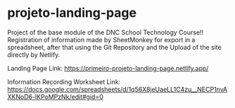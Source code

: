 # projeto-landing-page
Project of the base module of the DNC School Technology Course!!
Registration of information made by SheetMonkey for export in a spreadsheet, after that using the Git Repository and the Upload of the site directly by Netlify.

Landing Page Link: https://primeiro-projeto-landing-page.netlify.app/

Information Recording Worksheet Link: https://docs.google.com/spreadsheets/d/1q56X8jeUaeLL1C4zu__NECP1nvAXKNoD6-lKPoMPzNk/edit#gid=0
